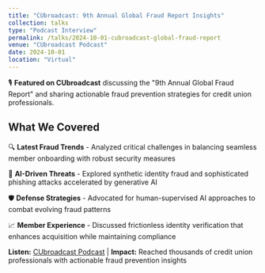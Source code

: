 ```yaml
---
title: "CUbroadcast: 9th Annual Global Fraud Report Insights"
collection: talks
type: "Podcast Interview"
permalink: /talks/2024-10-01-cubroadcast-global-fraud-report
venue: "CUbroadcast Podcast"
date: 2024-10-01
location: "Virtual"
---
```


🎙️ **Featured on CUbroadcast** discussing the "9th Annual Global Fraud Report" and sharing actionable fraud prevention strategies for credit union professionals.

## What We Covered

🔍 **Latest Fraud Trends** - Analyzed critical challenges in balancing seamless member onboarding with robust security measures

🤖 **AI-Driven Threats** - Explored synthetic identity fraud and sophisticated phishing attacks accelerated by generative AI

🛡️ **Defense Strategies** - Advocated for human-supervised AI approaches to combat evolving fraud patterns

📈 **Member Experience** - Discussed frictionless identity verification that enhances acquisition while maintaining compliance

**Listen:** [CUbroadcast Podcast](https://cubroadcast.com) | **Impact:** Reached thousands of credit union professionals with actionable fraud prevention insights